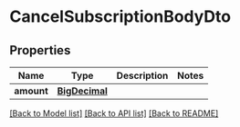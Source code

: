 # CancelSubscriptionBodyDto

## Properties
Name | Type | Description | Notes
------------ | ------------- | ------------- | -------------
**amount** | [**BigDecimal**](BigDecimal.md) |  | 

[[Back to Model list]](../../README.md#documentation-for-models) [[Back to API list]](../../README.md#documentation-for-api-endpoints) [[Back to README]](../../README.md)

